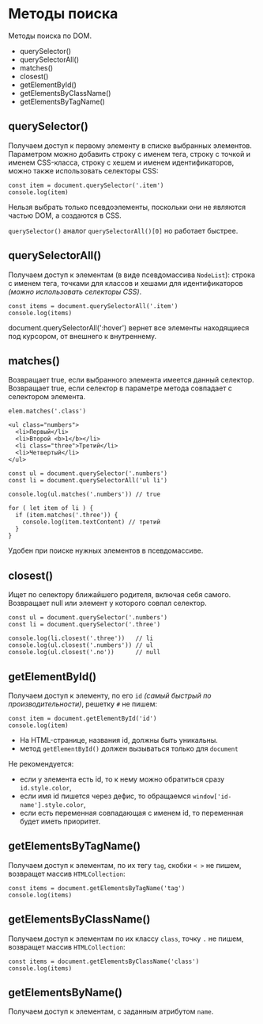 # Методы поиска
Методы поиска по DOM.

- querySelector()
- querySelectorAll()
- matches()
- closest()
- getElementById()
- getElementsByClassName()
- getElementsByTagName()

## querySelector()
Получаем доступ к первому элементу в списке выбранных элементов. Параметром можно добавить строку с именем тега, строку с точкой и именем CSS-класса, строку с хешем и именем идентификаторов, можно также использовать селекторы CSS:

    const item = document.querySelector('.item')
    console.log(item)

Нельзя выбрать только псевдоэлементы, поскольки они не являются частью DOM, а создаются в CSS.

`querySelector()` аналог `querySelectorAll()[0]` но работает быстрее.

## querySelectorAll()
Получаем доступ к элементам (в виде псевдомассива `NodeList`): строка с именем тега, точками для классов и хешами для идентификаторов *(можно использовать селекторы CSS)*.

    const items = document.querySelectorAll('.item')
    console.log(items)

document.querySelectorAll(':hover') вернет все элементы находящиеся под курсором, от внешнего к внутреннему.

## matches()
Возвращает true, если выбранного элемента имеется данный селектор.  
Возвращает true, если селектор в параметре метода совпадает с селектором элемента.

    elem.matches('.class')

    <ul class="numbers">
      <li>Первый</li>
      <li>Второй <b>1</b></li>
      <li class="three">Третий</li>
      <li>Четвертый</li>
    </ul>

    const ul = document.querySelector('.numbers')
    const li = document.querySelectorAll('ul li')

    console.log(ul.matches('.numbers')) // true

    for ( let item of li ) {
      if (item.matches('.three')) {
        console.log(item.textContent) // третий
      }
    }

Удобен при поиске нужных элементов в псевдомассиве.

## closest()
Ищет по селектору ближайшего родителя, включая себя самого. Возвращает null или элемент у которого совпал селектор.

    const ul = document.querySelector('.numbers')
    const li = document.querySelector('.three')

    console.log(li.closest('.three'))   // li
    console.log(ul.closest('.numbers')) // ul
    console.log(ul.closest('.no'))      // null

## getElementById()
Получаем доступ к элементу, по его `id` *(самый быстрый по производительности)*, решетку `#` не пишем:

    const item = document.getElementById('id')
    console.log(item)

- На HTML-странице, названия id, должны быть уникальны.
- метод `getElementById()` должен вызываться только для `document`

Не рекомендуется:
- если у элемента есть id, то к нему можно обратиться сразу `id.style.color`,
- если имя id пишется через дефис, то обращаемся `window['id-name'].style.color`,
- если есть переменная совпадающая с именем id, то переменная будет иметь приоритет.

## getElementsByTagName()
Получаем доступ к элементам, по их тегу `tag`, скобки `< >` не пишем, возвращет массив `HTMLCollection`:

    const items = document.getElementsByTagName('tag')
    console.log(items)

## getElementsByClassName()
Получаем доступ к элементам по их классу `class`, точку `.` не пишем, возвращет массив `HTMLCollection`:

    const items = document.getElementsByClassName('class')
    console.log(items)

## getElementsByName()
Получаем доступ к элементам, с заданным атрибутом `name`.
